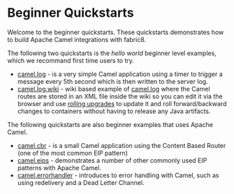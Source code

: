 Beginner Quickstarts
====================

Welcome to the beginner quickstarts. These quickstarts demonstrates how to build Apache Camel integrations with fabric8.

The following two quickstarts is the _hello world_ beginner level examples, which we recommand first time users to try.

* [camel.log](camel-log) - is a very simple Camel application using a timer to trigger a message every 5th second which is then written to the server log.
* [camel.log.wiki](camel-log-wiki) - wiki based example of [camel.log](camel-log) where the Camel routes are stored in an <a fabric-version-link="/camel/canvas/fabric/profiles/quickstarts/beginner/camel.log.wiki.profile/camel-log.xml">XML file inside the wiki</a> so you can edit it via the browser and use <a href="/fabric/profiles/docs/fabric/rollingUpgrade.md">rolling upgrades</a> to update it and roll forward/backward changes to containers without having to release any Java artifacts.

The following quickstarts are also beginner examples that uses Apache Camel.

* [camel.cbr](camel-cbr) - is a small Camel application using the Content Based Router (one of the most common EIP pattern)
* [camel.eips](camel-eips) - demonstrates a number of other commonly used EIP patterns with Apache Camel.
* [camel.errorhandler](camel-errorhandler) - introduces to error handling with Camel, such as using redelivery and a Dead Letter Channel.

 
